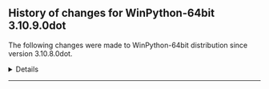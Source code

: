 ﻿## History of changes for WinPython-64bit 3.10.9.0dot

The following changes were made to WinPython-64bit distribution since version 3.10.8.0dot.

<details>
### Python packages

Upgraded packages:

  * [msvc_runtime](https://pypi.org/project/msvc_runtime) 14.32.31326 → 14.34.31931 (Install the Microsoft&#8482; Visual C++&#8482; runtime DLLs to the sys.prefix and Scripts directories)
  * [pip](https://pypi.org/project/pip) 22.3 → 22.3.1 (The PyPA recommended tool for installing Python packages.)
  * [Python](http://www.python.org/) 3.10.8 → 3.10.9 (Python programming language with standard library)
  * [wheel](https://pypi.org/project/wheel) 0.37.1 → 0.38.4 (A built-package format for Python)
  * [winpython](http://winpython.github.io/) 5.1.20221030 → 5.3.20221231 (WinPython distribution tools, including WPPM)


</details>
* * *
